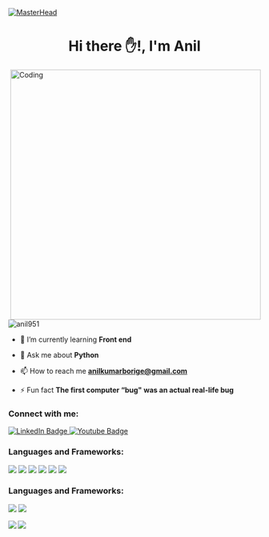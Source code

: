 [![MasterHead](https://www.inspiredbusinessmedia.com/wp-content/uploads/2020/09/Twilio.jpg)](https://rishavchanda.io)
<h1 align="center">Hi there ✋!, I'm Anil</h1>

<img align="right" alt="Coding" width="500" src="https://raw.githubusercontent.com/saadeghi/saadeghi/master/dino.gif">

<p align="left"> <img src="https://komarev.com/ghpvc/?username=anil951&label=Profile%20views&color=0e75b6&style=flat" alt="anil951" /> </p>

- 🌱 I’m currently learning **Front end**

- 💬 Ask me about **Python**

- 📫 How to reach me **anilkumarborige@gmail.com**

- ⚡ Fun fact **The first computer “bug" was an actual real-life bug**

<h3 align="left">Connect with me:</h3>
<p align="left">
<div id="badges">
  <a href="https://www.linkedin.com/in/anilkumar-borige-b6576a234/">
    <img src="https://img.shields.io/badge/LinkedIn-blue?style=for-the-badge&logo=linkedin&logoColor=white" alt="LinkedIn Badge"/>
  </a>
  <a href="https://www.youtube.com/channel/UC5NPBrkNuF83MxaHtliC4zA">
    <img src="https://img.shields.io/badge/YouTube-red?style=for-the-badge&logo=youtube&logoColor=white" alt="Youtube Badge"/>
  </a>
</div>

</p>

<h3 align="left">Languages and Frameworks:</h3>
<p aligm="left">
<img src="https://img.shields.io/badge/Python-3776AB?style=for-the-badge&logo=python&logoColor=white" />
<img src="https://img.shields.io/badge/C%2B%2B-00599C?style=for-the-badge&logo=c%2B%2B&logoColor=white" />
<img src="https://img.shields.io/badge/HTML5-E34F26?style=for-the-badge&logo=html5&logoColor=white" />
<img src="https://img.shields.io/badge/CSS3-1572B6?style=for-the-badge&logo=css3&logoColor=white" />
<img src="https://img.shields.io/badge/JavaScript-323330?style=for-the-badge&logo=javascript&logoColor=F7DF1E" />
<img src="https://img.shields.io/badge/Django-092E20?style=for-the-badge&logo=django&logoColor=white" />
</p>

<h3 align="left">Languages and Frameworks:</h3>
<p aligm="left">
<img src="https://img.shields.io/badge/Visual_Studio_Code-0078D4?style=for-the-badge&logo=visual%20studio%20code&logoColor=white" />
<img src="https://img.shields.io/badge/Visual_Studio-5C2D91?style=for-the-badge&logo=visual%20studio&logoColor=white" />
</p>

<p><img align="left" src="https://github-readme-stats.vercel.app/api?username=Anil951&show_icons=true&title_color=f8d49d&icon_color=db6400&text_color=eeeeee&bg_color=222831"/></p>
<img align="center" src="https://github-readme-stats.vercel.app/api/top-langs/?username=Anil951&layout=compact&theme=cobalt&hide_border=true" />

